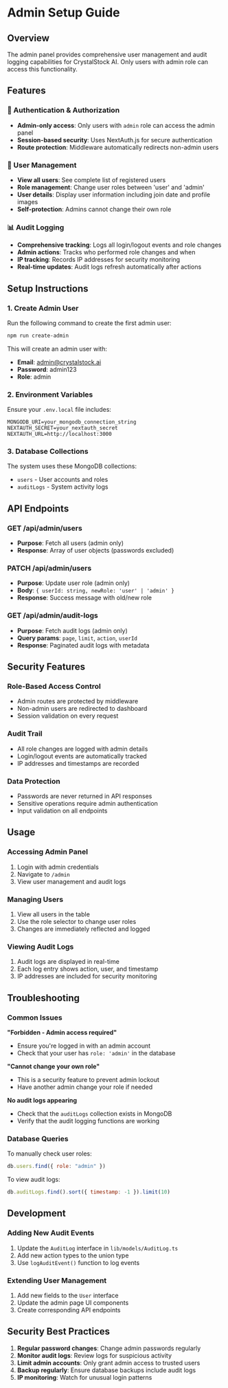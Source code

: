 # Admin Setup Guide

## Overview

The admin panel provides comprehensive user management and audit logging capabilities for CrystalStock AI. Only users with admin role can access this functionality.

## Features

### 🔐 Authentication & Authorization
- **Admin-only access**: Only users with `admin` role can access the admin panel
- **Session-based security**: Uses NextAuth.js for secure authentication
- **Route protection**: Middleware automatically redirects non-admin users

### 👥 User Management
- **View all users**: See complete list of registered users
- **Role management**: Change user roles between 'user' and 'admin'
- **User details**: Display user information including join date and profile images
- **Self-protection**: Admins cannot change their own role

### 📊 Audit Logging
- **Comprehensive tracking**: Logs all login/logout events and role changes
- **Admin actions**: Tracks who performed role changes and when
- **IP tracking**: Records IP addresses for security monitoring
- **Real-time updates**: Audit logs refresh automatically after actions

## Setup Instructions

### 1. Create Admin User

Run the following command to create the first admin user:

```bash
npm run create-admin
```

This will create an admin user with:
- **Email**: admin@crystalstock.ai
- **Password**: admin123
- **Role**: admin

### 2. Environment Variables

Ensure your `.env.local` file includes:

```env
MONGODB_URI=your_mongodb_connection_string
NEXTAUTH_SECRET=your_nextauth_secret
NEXTAUTH_URL=http://localhost:3000
```

### 3. Database Collections

The system uses these MongoDB collections:
- `users` - User accounts and roles
- `auditLogs` - System activity logs

## API Endpoints

### GET /api/admin/users
- **Purpose**: Fetch all users (admin only)
- **Response**: Array of user objects (passwords excluded)

### PATCH /api/admin/users
- **Purpose**: Update user role (admin only)
- **Body**: `{ userId: string, newRole: 'user' | 'admin' }`
- **Response**: Success message with old/new role

### GET /api/admin/audit-logs
- **Purpose**: Fetch audit logs (admin only)
- **Query params**: `page`, `limit`, `action`, `userId`
- **Response**: Paginated audit logs with metadata

## Security Features

### Role-Based Access Control
- Admin routes are protected by middleware
- Non-admin users are redirected to dashboard
- Session validation on every request

### Audit Trail
- All role changes are logged with admin details
- Login/logout events are automatically tracked
- IP addresses and timestamps are recorded

### Data Protection
- Passwords are never returned in API responses
- Sensitive operations require admin authentication
- Input validation on all endpoints

## Usage

### Accessing Admin Panel
1. Login with admin credentials
2. Navigate to `/admin`
3. View user management and audit logs

### Managing Users
1. View all users in the table
2. Use the role selector to change user roles
3. Changes are immediately reflected and logged

### Viewing Audit Logs
1. Audit logs are displayed in real-time
2. Each log entry shows action, user, and timestamp
3. IP addresses are included for security monitoring

## Troubleshooting

### Common Issues

**"Forbidden - Admin access required"**
- Ensure you're logged in with an admin account
- Check that your user has `role: 'admin'` in the database

**"Cannot change your own role"**
- This is a security feature to prevent admin lockout
- Have another admin change your role if needed

**No audit logs appearing**
- Check that the `auditLogs` collection exists in MongoDB
- Verify that the audit logging functions are working

### Database Queries

To manually check user roles:
```javascript
db.users.find({ role: "admin" })
```

To view audit logs:
```javascript
db.auditLogs.find().sort({ timestamp: -1 }).limit(10)
```

## Development

### Adding New Audit Events
1. Update the `AuditLog` interface in `lib/models/AuditLog.ts`
2. Add new action types to the union type
3. Use `logAuditEvent()` function to log events

### Extending User Management
1. Add new fields to the `User` interface
2. Update the admin page UI components
3. Create corresponding API endpoints

## Security Best Practices

1. **Regular password changes**: Change admin passwords regularly
2. **Monitor audit logs**: Review logs for suspicious activity
3. **Limit admin accounts**: Only grant admin access to trusted users
4. **Backup regularly**: Ensure database backups include audit logs
5. **IP monitoring**: Watch for unusual login patterns 